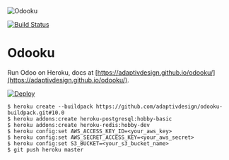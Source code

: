 ![Odooku](https://cdn.rawgit.com/adaptivdesign/odooku/master/img.svg "Odooku")

[![Build Status](https://travis-ci.org/adaptivdesign/odooku.svg?branch=10.0)](https://travis-ci.org/adaptivdesign/odooku)

# Odooku
Run Odoo on Heroku, docs at [https://adaptivdesign.github.io/odooku/](https://adaptivdesign.github.io/odooku/).

[![Deploy](https://www.herokucdn.com/deploy/button.svg)](https://heroku.com/deploy?template=https://github.com/adaptivdesign/odooku/tree/10.0)

```
$ heroku create --buildpack https://github.com/adaptivdesign/odooku-buildpack.git#10.0
$ heroku addons:create heroku-postgresql:hobby-basic
$ heroku addons:create heroku-redis:hobby-dev
$ heroku config:set AWS_ACCESS_KEY_ID=<your_aws_key>
$ heroku config:set AWS_SECRET_ACCESS_KEY=<your_aws_secret>
$ heroku config:set S3_BUCKET=<your_s3_bucket_name>
$ git push heroku master
```

